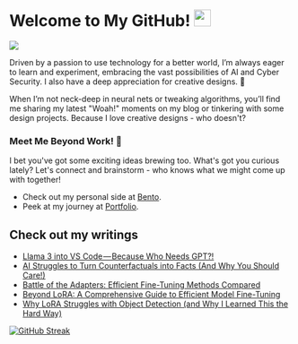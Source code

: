 # Welcome to My GitHub! <img src="https://raw.githubusercontent.com/MartinHeinz/MartinHeinz/master/wave.gif" width="30px"> 
![](https://komarev.com/ghpvc/?username=REDDITARUN&color=grey)

Driven by a passion to use technology for a better world, I’m always eager to learn and experiment, embracing the vast possibilities of AI and Cyber Security. I also have a deep appreciation for creative designs. 🎨

When I’m not neck-deep in neural nets or tweaking algorithms, you’ll find me sharing my latest "Woah!" moments on my blog or tinkering with some design projects. Because I love creative designs - who doesn't?

### Meet Me Beyond Work! 🤝
I bet you've got some exciting ideas brewing too. What's got you curious lately? Let's connect and brainstorm - who knows what we might come up with together!
- Check out my personal side at [Bento](https://bento.me/tarunreddi).
- Peek at my journey at [Portfolio](https://redditarun.github.io/).


## Check out my writings 
<!-- BLOG-POST-LIST:START -->
- [Llama 3 into VS Code — Because Who Needs GPT?!](https://medium.com/@teendifferent/llama-3-into-vs-code-because-who-needs-gpt-e6d8accc1552?source=rss-9ecb664d87c1------2)
- [AI Struggles to Turn Counterfactuals into Facts &lpar;And Why You Should Care!&rpar;](https://medium.com/@teendifferent/ai-struggles-to-turn-counterfactuals-into-facts-and-why-you-should-care-18df7c33649e?source=rss-9ecb664d87c1------2)
- [Battle of the Adapters: Efficient Fine-Tuning Methods Compared](https://medium.com/predict/battle-of-the-adapters-efficient-fine-tuning-methods-compared-e9fac9e4f10d?source=rss-9ecb664d87c1------2)
- [Beyond LoRA: A Comprehensive Guide to Efficient Model Fine-Tuning](https://medium.com/predict/beyond-lora-a-comprehensive-guide-to-efficient-model-fine-tuning-5983bb4899fb?source=rss-9ecb664d87c1------2)
- [Why LoRA Struggles with Object Detection &lpar;and Why I Learned This the Hard Way&rpar;](https://medium.com/predict/why-lora-struggles-with-object-detection-and-why-i-learned-this-the-hard-way-53a38cdf46d5?source=rss-9ecb664d87c1------2)
<!-- BLOG-POST-LIST:END -->



[![GitHub Streak](https://streak-stats.demolab.com?user=REDDITARUN&theme=tokyonight&hide_border=true&background=EB545400)](https://git.io/streak-stats)



<!--
**REDDITARUN/REDDITARUN** is a ✨ _special_ ✨ repository because its `README.md` (this file) appears on your GitHub profile.

Here are some ideas to get you started:

- 🔭 I’m currently working on ...
- 🌱 I’m currently learning ...
- 👯 I’m looking to collaborate on ...
- 🤔 I’m looking for help with ...
- 💬 Ask me about ...
- 📫 How to reach me: ...
- 😄 Pronouns: ...
- ⚡ Fun fact: ...
-->
